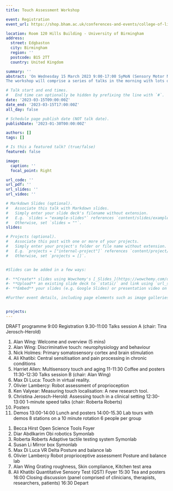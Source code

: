 ```yaml
---
title: Touch Assessment Workshop

event: Registration
event_url: https://shop.bham.ac.uk/conferences-and-events/college-of-life-environmental-sciences/school-of-psychology/psychology-conferences/touch-assessment-workshop-registration

location: Room 120 Hills Building - University of Birmingham
address:
  street: Edgbaston
  city: Birmingham
  region: ''
  postcode: B15 2TT
  country: United Kingdom

summary: ''
abstract: 'On Wednesday 15 March 2023 9:00-17:00 SyMoN (Sensory Motor Neuroscience) Lab is running a Touch Assessment Workshop in the Hills Building at the University of Birmingham. The Hills Building is 5 minutes walk from University train station which is served by 5 trains an hour from New St (journey time 10 minutes).
The workshop will comprise a series of talks in the morning with lots of opportunity for questions, followed by demos, lab tours and a closing panel discussion in the afternoon. There will also be an opportunity for those attending to present posters. The morning presentations will have a practical focus and will be aimed mainly at therapists and clinicians although we expect that researchers in behavioural science and engineering not familiar with touch measurement methods will also be interested. The charge for the day will be a nominal £30 towards the cost of coffee and a buffet lunch. Numbers will be limited to 50 people.'

# Talk start and end times.
#   End time can optionally be hidden by prefixing the line with `#`.
date: '2023-03-15T09:00:00Z'
date_end: '2023-03-15T17:00:00Z'
all_day: false

# Schedule page publish date (NOT talk date).
publishDate: '2023-01-30T00:00:00Z'

authors: []
tags: []

# Is this a featured talk? (true/false)
featured: false

image:
  caption: ''
  focal_point: Right

url_code: ''
url_pdf: ''
url_slides: ''
url_video: ''

# Markdown Slides (optional).
#   Associate this talk with Markdown slides.
#   Simply enter your slide deck's filename without extension.
#   E.g. `slides = "example-slides"` references `content/slides/example-slides.md`.
#   Otherwise, set `slides = ""`.
slides:

# Projects (optional).
#   Associate this post with one or more of your projects.
#   Simply enter your project's folder or file name without extension.
#   E.g. `projects = ["internal-project"]` references `content/project/deep-learning/index.md`.
#   Otherwise, set `projects = []`.


#Slides can be added in a few ways:

#- **Create** slides using Wowchemy's [_Slides_](https://wowchemy.com/docs/managing-content/#create-slides) feature and link using `slides` parameter in the front matter of the talk file
#- **Upload** an existing slide deck to `static/` and link using `url_slides` parameter in the front matter of the talk file
#- **Embed** your slides (e.g. Google Slides) or presentation video on this page using [shortcodes](https://wowchemy.com/docs/writing-markdown-latex/).

#Further event details, including page elements such as image galleries, can be added to the body of this page.


projects:
---
```



DRAFT programme
9:00 Registration
9.30-11:00 Talks session A (chair: Tina Jerosch-Herold)
1. Alan Wing: Welcome and overview (5 mins)
2. Alan Wing: Discriminative touch: neurophysiology and behaviour
3. Nick Holmes: Primary somatosensory cortex and brain stimulation
4. Ali Khatibi: Central sensitisation and pain processing in chronic conditions
5. Harriet Allen: Multisensory touch and aging
11-11:30 Coffee and posters
11:30-12:30 Talks session  B (chair: Alan Wing)
6. Max Di Luca: Touch in virtual reality.
7. Olivier Lambercy: Robot assessment of proprioception
8. Ken Valyear: Measuring touch localisation: A new research tool.
9. Christina Jerosch-Herold: Assessing touch in a clinical setting
12:30-13:00 1-minute speed talks (chair: Roberta Roberts)
10. Posters
11. Demos
13:00-14:00 Lunch and posters
14:00-15.30 Lab tours with demos
8 stations on a 10 minute rotation 6 people per group
1) Becca Hirst Open Science Tools Foyer
2) Diar Abdlkarim Obi robotics Symonlab
3) Roberta Roberts Adaptive tactile testing system Symonlab
4) Susan Li Mirror box Symonlab
5) Max Di Luca VR Delta Posture and balance lab
6) Olivier Lambercy Robot proprioceptive assessment Posture and balance lab
7) Alan Wing Grating roughness, Skin compliance, Kitchen test area
8) Ali Khatibi Quantitative Sensory Test (QST) Foyer
15:30 Tea and posters
16:00 Closing discussion (panel comprised of clinicians, therapists, researchers, patients)
16:30 Depart
